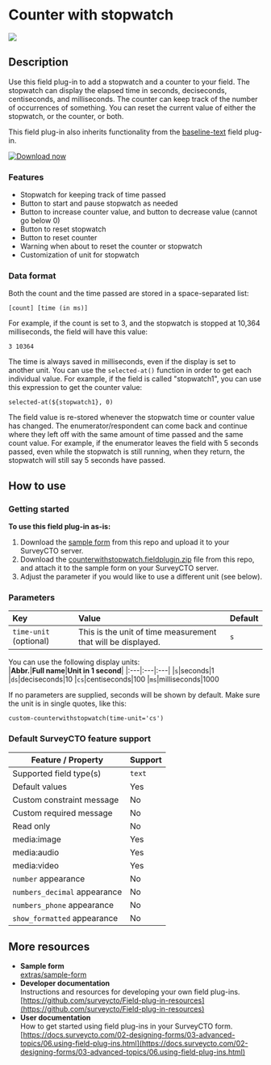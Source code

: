 # Counter with stopwatch

![](extras/preview-images/counter-with-stopwatch.jpg)

## Description

Use this field plug-in to add a stopwatch and a counter to your field. The stopwatch can display the elapsed time in seconds, deciseconds, centiseconds, and milliseconds. The counter can keep track of the number of occurrences of something. You can reset the current value of either the stopwatch, or the counter, or both.

This field plug-in also inherits functionality from the [baseline-text](https://github.com/surveycto/baseline-text) field plug-in.

[![Download now](extras/other-images/download-button.png)](https://github.com/surveycto/counter-with-stopwatch/raw/master/counterwithstopwatch.fieldplugin.zip)

### Features

* Stopwatch for keeping track of time passed
* Button to start and pause stopwatch as needed
* Button to increase counter value, and button to decrease value (cannot go below 0)
* Button to reset stopwatch
* Button to reset counter
* Warning when about to reset the counter or stopwatch
* Customization of unit for stopwatch

### Data format

Both the count and the time passed are stored in a space-separated list:

    [count] [time (in ms)]

For example, if the count is set to 3, and the stopwatch is stopped at 10,364 milliseconds, the field will have this value:

    3 10364

The time is always saved in milliseconds, even if the display is set to another unit. You can use the `selected-at()` function in order to get each individual value. For example, if the field is called "stopwatch1", you can use this expression to get the counter value:

    selected-at(${stopwatch1}, 0)

The field value is re-stored whenever the stopwatch time or counter value has changed. The enumerator/respondent can come back and continue where they left off with the same amount of time passed and the same count value. For example, if the enumerator leaves the field with 5 seconds passed, even while the stopwatch is still running, when they return, the stopwatch will still say 5 seconds have passed.

## How to use

### Getting started

**To use this field plug-in as-is:**

1. Download the [sample form](extras/sample-form) from this repo and upload it to your SurveyCTO server.
1. Download the [counterwithstopwatch.fieldplugin.zip](https://github.com/surveycto/counter-with-stopwatch/raw/master/counterwithstopwatch.fieldplugin.zip) file from this repo, and attach it to the sample form on your SurveyCTO server.
1. Adjust the parameter if you would like to use a different unit (see below).

### Parameters

| Key | Value | Default |
|:---|:---|:--|
| `time-unit` (optional) | This is the unit of time measurement that will be displayed.| `s` |

You can use the following display units:  
|**Abbr.**|**Full name**|**Unit in 1 second**|
|:---|:---|:---|
|`s`|seconds|1
|`ds`|deciseconds|10
|`cs`|centiseconds|100
|`ms`|milliseconds|1000

If no parameters are supplied, seconds will be shown by default.  Make sure the unit is in single quotes, like this:

    custom-counterwithstopwatch(time-unit='cs')

### Default SurveyCTO feature support

| Feature / Property | Support |
| --- | --- |
| Supported field type(s) | `text`|
| Default values | Yes |
| Custom constraint message | No |
| Custom required message | No |
| Read only | No |
| media:image | Yes |
| media:audio | Yes |
| media:video | Yes |
| `number` appearance | No |
| `numbers_decimal` appearance | No |
| `numbers_phone` appearance | No |
| `show_formatted` appearance | No |

## More resources

* **Sample form**  
[extras/sample-form](extras/sample-form)
* **Developer documentation**  
Instructions and resources for developing your own field plug-ins.  
[https://github.com/surveycto/Field-plug-in-resources](https://github.com/surveycto/Field-plug-in-resources)
* **User documentation**  
How to get started using field plug-ins in your SurveyCTO form.  
[https://docs.surveycto.com/02-designing-forms/03-advanced-topics/06.using-field-plug-ins.html](https://docs.surveycto.com/02-designing-forms/03-advanced-topics/06.using-field-plug-ins.html)
